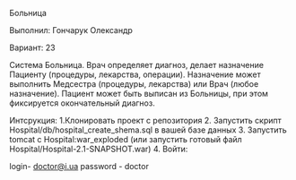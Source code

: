 Больница

Выполнил: Гончарук Олександр

Вариант: 23

Система Больница. 
Врач определяет диагноз, делает назначение
Пациенту (процедуры, лекарства, операции). Назначение может выполнить
Медсестра (процедуры, лекарства) или Врач (любое назначение). Пациент
может быть выписан из Больницы, при этом фиксируется окончательный
диагноз.

Интсрукция:
1.Клонировать проект с репозитория
2. Запустить скрипт Hospital/db/hospital_create_shema.sql в вашей базе данных
3. Запустить tomcat с Hospital:war_exploded (или запустить готовый файл Hospital/Hospital-2.1-SNAPSHOT.war)
4. Войти:

login- doctor@i.ua
password - doctor
